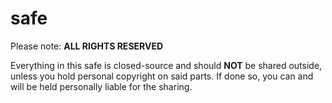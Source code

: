 # safe

Please note: **ALL RIGHTS RESERVED**

Everything in this safe is closed-source and should **NOT** be shared outside, unless you hold personal copyright on said parts.
If done so, you can and will be held personally liable for the sharing.

